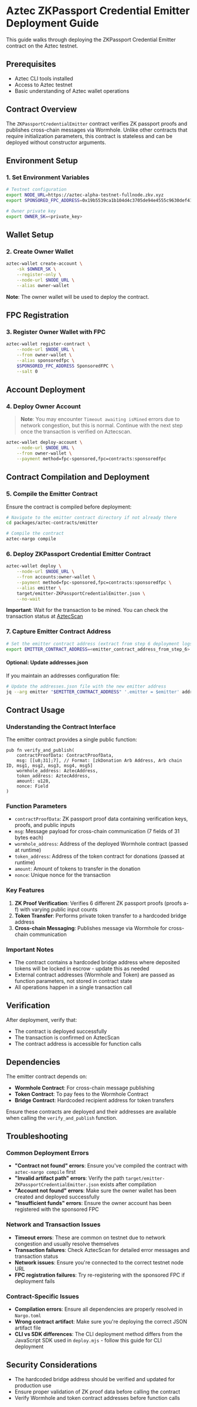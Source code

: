 # Aztec ZKPassport Credential Emitter Deployment Guide

This guide walks through deploying the ZKPassport Credential Emitter contract on the Aztec testnet.

## Prerequisites

- Aztec CLI tools installed
- Access to Aztec testnet
- Basic understanding of Aztec wallet operations

## Contract Overview

The `ZKPassportCredentialEmitter` contract verifies ZK passport proofs and publishes cross-chain messages via Wormhole. Unlike other contracts that require initialization parameters, this contract is stateless and can be deployed without constructor arguments.

## Environment Setup

### 1. Set Environment Variables

```bash
# Testnet configuration
export NODE_URL=https://aztec-alpha-testnet-fullnode.zkv.xyz
export SPONSORED_FPC_ADDRESS=0x19b5539ca1b104d4c3705de94e4555c9630def411f025e023a13189d0c56f8f22

# Owner private key
export OWNER_SK=<private_key>
```

## Wallet Setup

### 2. Create Owner Wallet

```bash
aztec-wallet create-account \
    -sk $OWNER_SK \
    --register-only \
    --node-url $NODE_URL \
    --alias owner-wallet
```

**Note**: The owner wallet will be used to deploy the contract.

## FPC Registration

### 3. Register Owner Wallet with FPC

```bash
aztec-wallet register-contract \
    --node-url $NODE_URL \
    --from owner-wallet \
    --alias sponsoredfpc \
    $SPONSORED_FPC_ADDRESS SponsoredFPC \
    --salt 0
```

## Account Deployment

### 4. Deploy Owner Account

> **Note**: You may encounter `Timeout awaiting isMined` errors due to network congestion, but this is normal. Continue with the next step once the transaction is verified on Aztecscan.

```bash
aztec-wallet deploy-account \
    --node-url $NODE_URL \
    --from owner-wallet \
    --payment method=fpc-sponsored,fpc=contracts:sponsoredfpc
```

## Contract Compilation and Deployment

### 5. Compile the Emitter Contract

Ensure the contract is compiled before deployment:

```bash
# Navigate to the emitter contract directory if not already there
cd packages/aztec-contracts/emitter

# Compile the contract
aztec-nargo compile
```

### 6. Deploy ZKPassport Credential Emitter Contract

```bash
aztec-wallet deploy \
    --node-url $NODE_URL \
    --from accounts:owner-wallet \
    --payment method=fpc-sponsored,fpc=contracts:sponsoredfpc \
    --alias emitter \
    target/emitter-ZKPassportCredentialEmitter.json \
    --no-wait
```

**Important**: Wait for the transaction to be mined. You can check the transaction status at [AztecScan](http://aztecscan.xyz/)

### 7. Capture Emitter Contract Address

```bash
# Set the emitter contract address (extract from step 6 deployment logs)
export EMITTER_CONTRACT_ADDRESS=<emitter_contract_address_from_step_6>
```

#### Optional: Update addresses.json

If you maintain an addresses configuration file:

```bash
# Update the addresses.json file with the new emitter address
jq --arg emitter "$EMITTER_CONTRACT_ADDRESS" '.emitter = $emitter' addresses.json > addresses.json.tmp && mv addresses.json.tmp addresses.json
```

## Contract Usage

### Understanding the Contract Interface

The emitter contract provides a single public function:

```noir
pub fn verify_and_publish(
    contractProofData: ContractProofData,
    msg: [[u8;31];7], // Format: [zkDonation Arb Address, Arb chain ID, msg1, msg2, msg3, msg4, msg5]
    wormhole_address: AztecAddress,
    token_address: AztecAddress,
    amount: u128,
    nonce: Field
)
```

### Function Parameters

- `contractProofData`: ZK passport proof data containing verification keys, proofs, and public inputs
- `msg`: Message payload for cross-chain communication (7 fields of 31 bytes each)
- `wormhole_address`: Address of the deployed Wormhole contract (passed at runtime)
- `token_address`: Address of the token contract for donations (passed at runtime)
- `amount`: Amount of tokens to transfer in the donation
- `nonce`: Unique nonce for the transaction

### Key Features

1. **ZK Proof Verification**: Verifies 6 different ZK passport proofs (proofs a-f) with varying public input counts
2. **Token Transfer**: Performs private token transfer to a hardcoded bridge address
3. **Cross-chain Messaging**: Publishes message via Wormhole for cross-chain communication

### Important Notes

- The contract contains a hardcoded bridge address where deposited tokens will be locked in escrow - update this as needed
- External contract addresses (Wormhole and Token) are passed as function parameters, not stored in contract state
- All operations happen in a single transaction call

## Verification

After deployment, verify that:
- The contract is deployed successfully
- The transaction is confirmed on AztecScan
- The contract address is accessible for function calls

## Dependencies

The emitter contract depends on:
- **Wormhole Contract**: For cross-chain message publishing
- **Token Contract**: To pay fees to the Wormhole Contract
- **Bridge Contract**: Hardcoded recipient address for token transfers

Ensure these contracts are deployed and their addresses are available when calling the `verify_and_publish` function.

## Troubleshooting

### Common Deployment Errors

- **"Contract not found" errors**: Ensure you've compiled the contract with `aztec-nargo compile` first
- **"Invalid artifact path" errors**: Verify the path `target/emitter-ZKPassportCredentialEmitter.json` exists after compilation
- **"Account not found" errors**: Make sure the owner wallet has been created and deployed successfully
- **"Insufficient funds" errors**: Ensure the owner account has been registered with the sponsored FPC

### Network and Transaction Issues

- **Timeout errors**: These are common on testnet due to network congestion and usually resolve themselves
- **Transaction failures**: Check AztecScan for detailed error messages and transaction status
- **Network issues**: Ensure you're connected to the correct testnet node URL
- **FPC registration failures**: Try re-registering with the sponsored FPC if deployment fails

### Contract-Specific Issues

- **Compilation errors**: Ensure all dependencies are properly resolved in `Nargo.toml`
- **Wrong contract artifact**: Make sure you're deploying the correct JSON artifact file
- **CLI vs SDK differences**: The CLI deployment method differs from the JavaScript SDK used in `deploy.mjs` - follow this guide for CLI deployment

## Security Considerations

- The hardcoded bridge address should be verified and updated for production use
- Ensure proper validation of ZK proof data before calling the contract
- Verify Wormhole and token contract addresses before function calls
